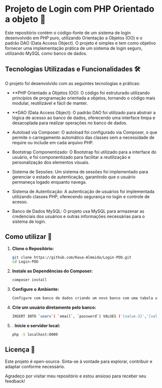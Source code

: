 # Projeto de Login com PHP Orientado a objeto 🚀
Este repositório contém o código-fonte de um sistema de login desenvolvido em PHP puro, utilizando Orientação a Objetos (OO) e o padrão DAO (Data Access Object). O projeto é simples e tem como objetivo fornecer uma implementação prática de um sistema de login seguro, utilizando MySQL como banco de dados.

## Tecnologias Utilizadas e Funcionalidades 🛠️

O projeto foi desenvolvido com as seguintes tecnologias e práticas:

- **PHP Orientado a Objetos (OO): O código foi estruturado utilizando princípios de programação orientada a objetos, tornando o código mais modular, reutilizável e fácil de manter.

- **DAO (Data Access Object): O padrão DAO foi utilizado para abstrair a lógica de acesso ao banco de dados, oferecendo uma interface limpa e desacoplada para realizar operações no banco de dados.

- Autoload via Composer: O autoload foi configurado via Composer, o que permite o carregamento automático das classes sem a necessidade de require ou include em cada arquivo PHP.

- Bootstrap Componentizado: O Bootstrap foi utilizado para a interface do usuário, e foi componentizado para facilitar a reutilização e personalização dos elementos visuais.

- Sistema de Sessões: Um sistema de sessões foi implementado para gerenciar o estado de autenticação, garantindo que o usuário permaneça logado enquanto navega.

- Sistema de Autenticação: A autenticação de usuários foi implementada utilizando classes PHP, oferecendo segurança no login e controle de acesso.

- Banco de Dados MySQL: O projeto usa MySQL para armazenar as credenciais dos usuários e outras informações necessárias para o sistema de login.

## Como utilizar 🤝

1. **Clone o Repositório:**
   
   ```bash
   git clone https://github.com/Kaua-Almeida/Login-POO.git
   cd Login-POO


2. **Instale as Dependências do Composer:**
   ```bash
   composer install

3. **Configure o Ambiente:**

   ```bash
   Configure com banco de dados criando um novo banco com uma tabela users com campos email e senha.
   
4. **Crie um usuário diretamente pelo banco:**
   ``` bash
   INSERT INTO `users`( `email`, `password`) VALUES ('[value-3]','[value-4]').

4. . **Inicie o servidor local:**
   ```bash
   php -S localhost:8000

## Licença 📄

Este projeto é open-source. Sinta-se à vontade para explorar, contribuir e adaptar conforme necessário.

Agradeço por visitar meu repositório e estou ansioso para receber seu feedback!

